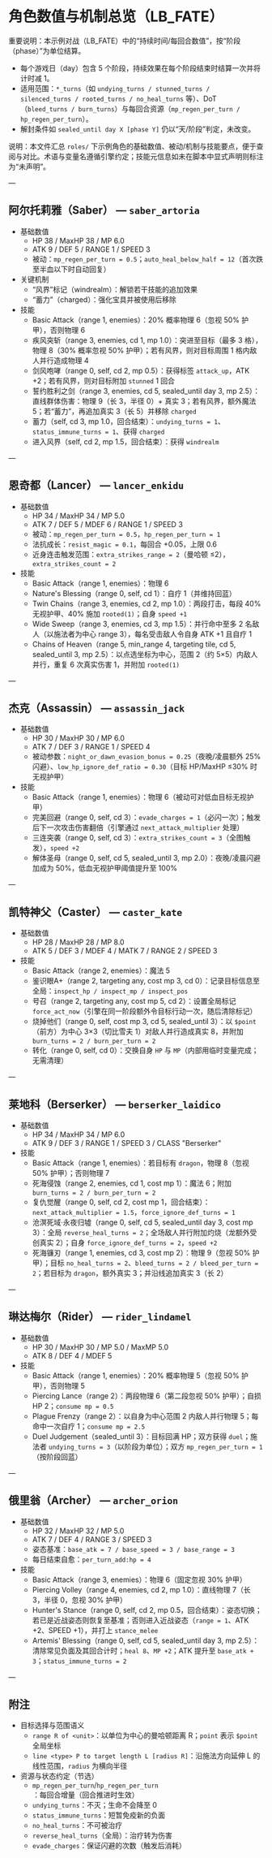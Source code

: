 # 角色数值与机制总览（LB_FATE）

重要说明：本示例对战（LB_FATE）中的“持续时间/每回合数值”，按“阶段（phase）”为单位结算。

- 每个游戏日（day）包含 5 个阶段，持续效果在每个阶段结束时结算一次并将计时减 1。
- 适用范围：`*_turns`（如 `undying_turns / stunned_turns / silenced_turns / rooted_turns / no_heal_turns` 等）、DoT（`bleed_turns / burn_turns`）与每回合资源（`mp_regen_per_turn / hp_regen_per_turn`）。
- 解封条件如 `sealed_until day X [phase Y]` 仍以“天/阶段”判定，未改变。

说明：本文件汇总 `roles/` 下示例角色的基础数值、被动/机制与技能要点，便于查阅与对比。术语与变量名遵循引擎约定；技能元信息如未在脚本中显式声明则标注为“未声明”。

—

## 阿尔托莉雅（Saber） — `saber_artoria`

- 基础数值
  - HP 38 / MaxHP 38 / MP 6.0
  - ATK 9 / DEF 5 / RANGE 1 / SPEED 3
  - 被动：`mp_regen_per_turn = 0.5`；`auto_heal_below_half = 12`（首次跌至半血以下时自动回复）
- 关键机制
  - “风界”标记（windrealm）：解锁若干技能的追加效果
  - “蓄力”（charged）：强化宝具并被使用后移除
- 技能
  - Basic Attack（range 1, enemies）：20% 概率物理 6（忽视 50% 护甲），否则物理 6
  - 疾风突斩（range 3, enemies, cd 1, mp 1.0）：突进至目标（最多 3 格），物理 8（30% 概率忽视 50% 护甲）；若有风界，则对目标周围 1 格内敌人并行造成物理 4
  - 剑风咆哮（range 0, self, cd 2, mp 0.5）：获得标签 `attack_up`，ATK +2；若有风界，则对目标附加 `stunned` 1 回合
  - 誓约胜利之剑（range 3, enemies, cd 5, sealed_until day 3, mp 2.5）：直线群体伤害：物理 9（长 3，半径 0）+ 真实 3；若有风界，额外魔法 5；若“蓄力”，再追加真实 3（长 5）并移除 `charged`
  - 蓄力（self, cd 3, mp 1.0，回合结束）：`undying_turns = 1`、`status_immune_turns = 1`、获得 `charged`
  - 进入风界（self, cd 2, mp 1.5，回合结束）：获得 `windrealm`

—

## 恩奇都（Lancer） — `lancer_enkidu`

- 基础数值
  - HP 34 / MaxHP 34 / MP 5.0
  - ATK 7 / DEF 5 / MDEF 6 / RANGE 1 / SPEED 3
  - 被动：`mp_regen_per_turn = 0.5`，`hp_regen_per_turn = 1`
  - 法抗成长：`resist_magic = 0.1`，每回合 +0.05，上限 0.6
  - 近身连击触发范围：`extra_strikes_range = 2`（曼哈顿 ≤2），`extra_strikes_count = 2`
- 技能
  - Basic Attack（range 1, enemies）：物理 6
  - Nature's Blessing（range 0, self, cd 1）：自疗 1（并维持回蓝）
  - Twin Chains（range 3, enemies, cd 2, mp 1.0）：两段打击，每段 40% 无视护甲、40% 施加 `rooted(1)`；自身 `speed +1`
  - Wide Sweep（range 3, enemies, cd 3, mp 1.5）：并行命中至多 2 名敌人（以施法者为中心 range 3），每名受击敌人令自身 ATK +1 且自疗 1
  - Chains of Heaven（range 5, min_range 4, targeting tile, cd 5, sealed_until 3, mp 2.5）：以点选坐标为中心，范围 2（约 5×5）内敌人并行，重复 6 次真实伤害 1，并附加 `rooted(1)`

—

## 杰克（Assassin） — `assassin_jack`

- 基础数值
  - HP 30 / MaxHP 30 / MP 6.0
  - ATK 7 / DEF 3 / RANGE 1 / SPEED 4
  - 被动参数：`night_or_dawn_evasion_bonus = 0.25`（夜晚/凌晨额外 25% 闪避）、`low_hp_ignore_def_ratio = 0.30`（目标 HP/MaxHP ≤30% 时无视护甲）
- 技能
  - Basic Attack（range 1, enemies）：物理 6（被动可对低血目标无视护甲）
  - 完美回避（range 0, self, cd 3）：`evade_charges = 1`（必闪一次）；触发后下一次攻击伤害翻倍（引擎通过 `next_attack_multiplier` 处理）
  - 三连突袭（range 0, self, cd 3）：`extra_strikes_count = 3`（全图触发），`speed +2`
  - 解体圣母（range 0, self, cd 5, sealed_until 3, mp 2.0）：夜晚/凌晨闪避加成为 50%，低血无视护甲阈值提升至 100%

—

## 凯特神父（Caster） — `caster_kate`

- 基础数值
  - HP 28 / MaxHP 28 / MP 8.0
  - ATK 5 / DEF 3 / MDEF 4 / MATK 7 / RANGE 2 / SPEED 3
- 技能
  - Basic Attack（range 2, enemies）：魔法 5
  - 鉴识眼A+（range 2, targeting any, cost mp 3, cd 0）：记录目标信息至全局：`inspect_hp / inspect_mp / inspect_pos`
  - 号召（range 2, targeting any, cost mp 5, cd 2）：设置全局标记 `force_act_now`（引擎在同一阶段额外令目标行动一次，随后清除标记）
  - 烧掉他们（range 0, self, cost mp 3, cd 5, sealed_until 3）：以 `$point`（前方）为中心 3×3（切比雪夫 1）对敌人并行造成真实 8，并附加 `burn_turns = 2 / burn_per_turn = 2`
  - 转化（range 0, self, cd 0）：交换自身 `HP` 与 `MP`（内部用临时变量完成；无需清理）

—

## 莱地科（Berserker） — `berserker_laidico`

- 基础数值
  - HP 34 / MaxHP 34 / MP 6.0
  - ATK 9 / DEF 3 / RANGE 1 / SPEED 3 / CLASS "Berserker"
- 技能
  - Basic Attack（range 1, enemies）：若目标有 `dragon`，物理 8（忽视 50% 护甲）；否则物理 7
  - 死海侵蚀（range 2, enemies, cd 1, cost mp 1）：魔法 6；附加 `burn_turns = 2 / burn_per_turn = 2`
  - 复仇觉醒（range 0, self, cd 2, cost mp 1，回合结束）：`next_attack_multiplier = 1.5`，`force_ignore_def_turns = 1`
  - 沧溟死域·永夜归墟（range 0, self, cd 5, sealed_until day 3, cost mp 3）：全局 `reverse_heal_turns = 2`；全场敌人并行附加灼烧（龙额外受创真实 2）；自身 `force_ignore_def_turns = 2`，`speed +2`
  - 死海镰刃（range 1, enemies, cd 3, cost mp 2）：物理 9（忽视 50% 护甲）；目标 `no_heal_turns = 2`、`bleed_turns = 2 / bleed_per_turn = 2`；若目标为 `dragon`，额外真实 3；并沿线追加真实 3（长 2）

—

## 琳达梅尔（Rider） — `rider_lindamel`

- 基础数值
  - HP 30 / MaxHP 30 / MP 5.0 / MaxMP 5.0
  - ATK 8 / DEF 4 / MDEF 5
- 技能
  - Basic Attack（range 1, enemies）：20% 概率物理 5（忽视 50% 护甲），否则物理 5
  - Piercing Lance（range 2）：两段物理 6（第二段忽视 50% 护甲）；自损 HP 2；`consume mp = 0.5`
  - Plague Frenzy（range 2）：以自身为中心范围 2 内敌人并行物理 5；每命中一次自疗 1；`consume mp = 2.5`
  - Duel Judgement（sealed_until 3）：目标回满 HP；双方获得 `duel`；施法者 `undying_turns = 3`（以阶段为单位）；双方 `mp_regen_per_turn = 1`（按阶段回蓝）

—

## 俄里翁（Archer） — `archer_orion`

- 基础数值
  - HP 32 / MaxHP 32 / MP 5.0
  - ATK 7 / DEF 4 / RANGE 3 / SPEED 3
  - 姿态基准：`base_atk = 7 / base_speed = 3 / base_range = 3`
  - 每日结束自愈：`per_turn_add:hp = 4`
- 技能
  - Basic Attack（range 3, enemies）：物理 6（固定忽视 30% 护甲）
  - Piercing Volley（range 4, enemies, cd 2, mp 1.0）：直线物理 7（长 3，半径 0，忽视 30% 护甲）
  - Hunter's Stance（range 0, self, cd 2, mp 0.5，回合结束）：姿态切换；若已是近战姿态则恢复至基准；否则进入近战姿态（`range = 1`、ATK +2、SPEED +1），并打上 `stance_melee`
  - Artemis' Blessing（range 0, self, cd 5, sealed_until day 3, mp 2.5）：清除常见负面及其回合计时；`heal 8`、`MP +2`；ATK 提升至 `base_atk + 3`；`status_immune_turns = 2`

—

## 附注

- 目标选择与范围语义
  - `range R of <unit>`：以单位为中心的曼哈顿距离 R；`point` 表示 `$point` 全局坐标
  - `line <type> P to target length L [radius R]`：沿施法方向延伸 L 的线性范围，`radius` 为横向半径
- 资源与状态约定（节选）
  - `mp_regen_per_turn`/`hp_regen_per_turn`：每回合增量（回合推进时生效）
  - `undying_turns`：不灭；生命不会降至 0
  - `status_immune_turns`：短暂免疫新的负面
  - `no_heal_turns`：不可被治疗
  - `reverse_heal_turns`（全局）：治疗转为伤害
  - `evade_charges`：保证闪避的次数（触发后消耗）
